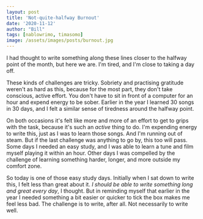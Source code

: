 ```yaml
---
layout: post
title: 'Not-quite-halfway Burnout'
date: '2020-11-12'
author: "Bill"
tags: [nablowrimo, timasomo]
image: /assets/images/posts/burnout.jpg
---
```


I had thought to write something along these lines closer to the halfway point of the month, but here we are. I'm tired, and I'm close to taking a day off.

These kinds of challenges are tricky. Sobriety and practising gratitude weren't as hard as this, because for the most part, they don't take conscious, active effort. You don't have to sit in front of a computer for an hour and expend energy to be sober. Earlier in the year I learned 30 songs in 30 days, and I felt a similar sense of tiredness around the halfway point.

On both occasions it's felt like more and more of an effort to get to grips with the task, because it's such an _active_ thing to do. I'm expending energy to write this, just as I was to learn those songs. And I'm running out of steam. But if the last challenge was anything to go by, this too will pass. Some days I needed an easy study, and I was able to learn a tune and film myself playing it within an hour. Other days I was compelled by the challenge of learning something harder, longer, and more outside my comfort zone.

So today is one of those easy study days. Initially when I sat down to write this, I felt less than great about it. _I should be able to write something long and great every day_, I thought. But in reminding myself that earlier in the year I needed something a bit easier or quicker to tick the box makes me feel less bad. The challenge is to write, after all. Not necessarily to write well.
